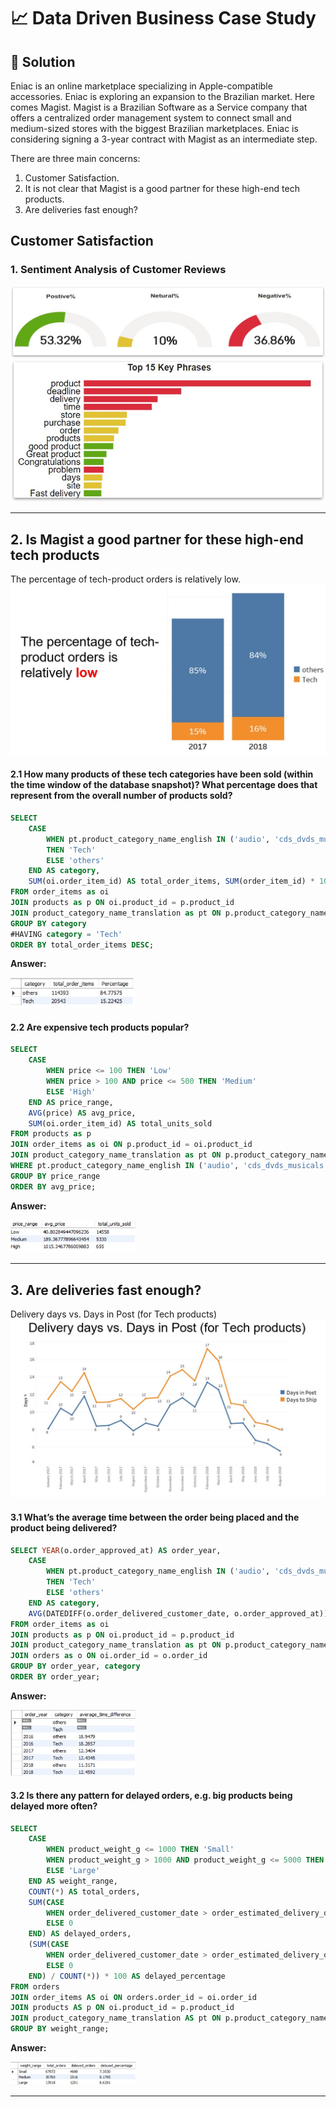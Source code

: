 # 📈 Data Driven Business Case Study

## 📌 Solution
Eniac is an online marketplace specializing in Apple-compatible accessories. Eniac is exploring an expansion to the Brazilian market.
Here comes Magist. Magist is a Brazilian Software as a Service company that offers a centralized order management system to connect small and medium-sized stores with the biggest Brazilian marketplaces.
Eniac is considering signing a 3-year contract with Magist as an intermediate step.

There are three main concerns:
1. Customer Satisfaction.
2. It is not clear that Magist is a good partner for these high-end tech products.
3. Are deliveries fast enough?

## Customer Satisfaction

### 1. Sentiment Analysis of Customer Reviews
![Customer Sentiment](https://github.com/abhirbhandary/Data-Driven-Business-Case-Study/blob/main/Images/Picture1.jpg)
![Top Key Phrase](https://github.com/abhirbhandary/Data-Driven-Business-Case-Study/blob/main/Images/Picture2.jpg)

***
## 2. Is Magist a good partner for these high-end tech products
The percentage of tech-product orders is relatively low.
![Low](https://github.com/abhirbhandary/Data-Driven-Business-Case-Study/blob/main/Images/Picture3.jpg)

#### 2.1 How many products of these tech categories have been sold (within the time window of the database snapshot)? What percentage does that represent from the overall number of products sold?
````sql
SELECT 
    CASE
        WHEN pt.product_category_name_english IN ('audio', 'cds_dvds_musicals', 'consoles_games', 'dvds_blu_ray', 'electronics', 'computers_accessories', 'pc_gamer', 'computers', 'tablets_printing_image', 'telephony', 'fixed_telephony') 
        THEN 'Tech'
        ELSE 'others'
    END AS category,
    SUM(oi.order_item_id) AS total_order_items, SUM(order_item_id) * 100.0 / (SELECT SUM(order_item_id) FROM order_items) as Percentage
FROM order_items as oi
JOIN products as p ON oi.product_id = p.product_id
JOIN product_category_name_translation as pt ON p.product_category_name = pt.product_category_name
GROUP BY category
#HAVING category = 'Tech'
ORDER BY total_order_items DESC;
````
**Answer:**

<img width="200" alt="image" src="https://github.com/abhirbhandary/Data-Driven-Business-Case-Study/blob/main/Images/Picture4.jpg">

#### 2.2 Are expensive tech products popular?
````sql
SELECT
    CASE
        WHEN price <= 100 THEN 'Low'
        WHEN price > 100 AND price <= 500 THEN 'Medium'
        ELSE 'High'
    END AS price_range,
    AVG(price) AS avg_price,
    SUM(oi.order_item_id) AS total_units_sold
FROM products as p
JOIN order_items as oi ON p.product_id = oi.product_id
JOIN product_category_name_translation as pt ON p.product_category_name = pt.product_category_name
WHERE pt.product_category_name_english IN ('audio', 'cds_dvds_musicals', 'consoles_games', 'dvds_blu_ray', 'electronics', 'computers_accessories', 'pc_gamer', 'computers', 'tablets_printing_image', 'telephony', 'fixed_telephony')
GROUP BY price_range
ORDER BY avg_price;
````
**Answer:**

<img width="200" alt="image" src="https://github.com/abhirbhandary/Data-Driven-Business-Case-Study/blob/main/Images/Picture5.jpg">

***
## 3. Are deliveries fast enough?
Delivery days vs. Days in Post (for Tech products)
![Average Days](https://github.com/abhirbhandary/Data-Driven-Business-Case-Study/blob/main/Images/Picture6.jpg)

#### 3.1 What’s the average time between the order being placed and the product being delivered?
````sql
SELECT YEAR(o.order_approved_at) AS order_year,
    CASE
        WHEN pt.product_category_name_english IN ('audio', 'cds_dvds_musicals', 'consoles_games', 'dvds_blu_ray', 'electronics', 'computers_accessories', 'pc_gamer', 'computers', 'tablets_printing_image', 'telephony', 'fixed_telephony') 
        THEN 'Tech'
        ELSE 'others'
    END AS category,
    AVG(DATEDIFF(o.order_delivered_customer_date, o.order_approved_at)) as average_time_difference
FROM order_items as oi
JOIN products as p ON oi.product_id = p.product_id
JOIN product_category_name_translation as pt ON p.product_category_name = pt.product_category_name
JOIN orders as o ON oi.order_id = o.order_id
GROUP BY order_year, category
ORDER BY order_year;
````
**Answer:**

<img width="200" alt="image" src="https://github.com/abhirbhandary/Data-Driven-Business-Case-Study/blob/main/Images/Picture7.jpg">

#### 3.2 Is there any pattern for delayed orders, e.g. big products being delayed more often?
````sql
SELECT 
    CASE
        WHEN product_weight_g <= 1000 THEN 'Small'
        WHEN product_weight_g > 1000 AND product_weight_g <= 5000 THEN 'Medium'
        ELSE 'Large'
    END AS weight_range,
    COUNT(*) AS total_orders,
    SUM(CASE
        WHEN order_delivered_customer_date > order_estimated_delivery_date THEN 1
        ELSE 0
    END) AS delayed_orders,
    (SUM(CASE
        WHEN order_delivered_customer_date > order_estimated_delivery_date THEN 1
        ELSE 0
    END) / COUNT(*)) * 100 AS delayed_percentage
FROM orders
JOIN order_items AS oi ON orders.order_id = oi.order_id
JOIN products AS p ON oi.product_id = p.product_id
JOIN product_category_name_translation AS pt ON p.product_category_name = pt.product_category_name
GROUP BY weight_range;

````
**Answer:**

<img width="200" alt="image" src="https://github.com/abhirbhandary/Data-Driven-Business-Case-Study/blob/main/Images/Picture8.jpg">

***







